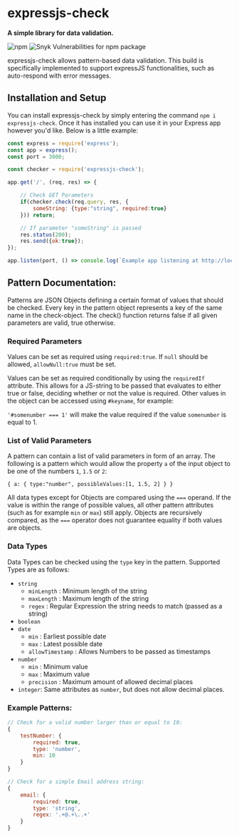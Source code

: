 # expressjs-check
**A simple library for data validation.**

![npm](https://img.shields.io/npm/v/expressjs-check)
![Snyk Vulnerabilities for npm package](https://img.shields.io/snyk/vulnerabilities/npm/expressjs-check)

expressjs-check allows pattern-based data validation. This build is specifically implemented to support expressJS functionalities, such as auto-respond with error messages.

## Installation and Setup
You can install expressjs-check by simply entering the command `npm i expressjs-check`. Once it has installed you can use it in your Express app however you'd like. Below is a little example:

```js
const express = require('express');
const app = express();
const port = 3000;

const checker = require('expressjs-check');

app.get('/', (req, res) => {

    // Check GET Parameters
    if(checker.check(req.query, res, {
        someString: {type:"string", required:true}
    })) return;

    // If parameter "someString" is passed
    res.status(200);
    res.send({ok:true});
});

app.listen(port, () => console.log(`Example app listening at http://localhost:${port}`));
```

## Pattern Documentation:
Patterns are JSON Objects defining a certain format of values that should be checked. Every key in the pattern object represents a key of the same name in the check-object. The check() function returns false if all given parameters are valid, true otherwise.

### Required Parameters
Values can be set as required using `required:true`.
If `null` should be allowed, `allowNull:true` must be set.

Values can be set as required conditionally by using the `requiredIf` attribute. This allows for a JS-string to be passed that evaluates to either true or false, deciding whether or not the value is required. Other values in the object can be accessed using `#keyname`, for example:

`'#somenumber === 1'` will make the value required if the value `somenumber` is equal to 1.

### List of Valid Parameters
A pattern can contain a list of valid parameters in form of an array. The following is a pattern which would allow the property `a` of the input object to be one of the numbers `1`, `1.5` or `2`:

`{ a: { type:"number", possibleValues:[1, 1.5, 2] } }`

All data types except for Objects are compared using the `===` operand. If the value is within the range of possible values, all other pattern attributes (such as for example `min` or `max`) still apply.
Objects are recursively compared, as the `===` operator does not guarantee equality if both values are objects.

### Data Types
Data Types can be checked using the `type` key in the pattern. Supported Types are as follows:
 * `string`
   - `minLength` : Minimum length of the string
   - `maxLength` : Maximum length of the string
   - `regex` : Regular Expression the string needs to match (passed as a string)
 * `boolean`
 * `date`
   - `min` : Earliest possible date
   - `max` : Latest possible date
   - `allowTimestamp` : Allows Numbers to be passed as timestamps
 * `number`
   - `min` : Minimum value
   - `max` : Maximum value
   - `precision` : Maximum amount of allowed decimal places
 * `integer`: Same attributes as `number`, but does not allow decimal places.

### Example Patterns:
```js
// Check for a valid number larger than or equal to 10:
{
	testNumber: {
		required: true,
		type: 'number',
		min: 10
	}
}

// Check for a simple Email address string:
{
	email: {
		required: true,
		type: 'string',
		regex: '.+@.+\..+'
	}
}
```
